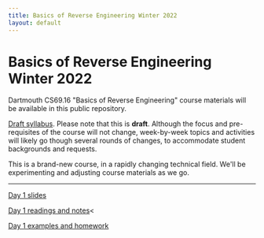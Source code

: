 ```yaml
---
title: Basics of Reverse Engineering Winter 2022
layout: default
---
```


<h1>Basics of Reverse Engineering Winter 2022</h1>

<p>Dartmouth CS69.16 "Basics of Reverse Engineering" course materials will be available in this public repository.

<p><a href="syllabus-draft.pdf">Draft syllabus</a>. Please note that this is <b>draft</b>. 
Although the focus and pre-requisites of the course will not change, week-by-week topics and activities will likely go though several rounds of changes, to accommodate student backgrounds and requests.

<p>This is a brand-new course, in a rapidly changing technical field. We'll be experimenting and adjusting course materials as we go.

----

<p><a href="https://sergeybratus.github.io/RE-basics-W22/day1-slides.pdf">Day 1 slides</a>

<p><a href="https://sergeybratus.github.io/RE-basics-W22/readings">Day 1 readings and notes</a><

<p><a href="https://sergeybratus.github.io/RE-basics-W22/day1-src/">Day 1 examples and homework</a>




